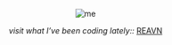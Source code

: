 <p align="center"> 
  <img src="https://github.com/user-attachments/assets/8290d465-d1c2-4770-b5f6-c1b133a18b1a" alt="me"> 
</p> 

<p align="center"> <i> visit what I’ve been coding lately:: </i> <a href="https://polyglotparrot.github.io/jump/" target="_blank" rel="noopener noreferrer">REAVN</a> </p>






























  



